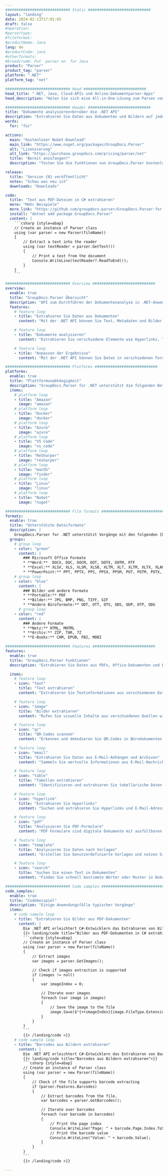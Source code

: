 ```yaml
---
############################# Static ############################
layout: "landing"
date: 2024-02-13T17:01:03
draft: false
#operation: 
#parsertype: 
#fileformat: 
#productName: Java
lang: de
#productCode: java
#otherformats: 
#breadcrumb: Put  parser on  for Java
product: "Parser"
product_tag: "parser"
platform: ".NET"
platform_tag: "net"

############################# Head ############################
head_title: ".NET, Java, Cloud-APIs und Online-Dokumentparser-Apps"
head_description: "Holen Sie sich eine All-in-One-Lösung zum Parsen von Dokumenten für .NET, Java und cloudbasierte Anwendungen. Extrahieren Sie Daten aus Dokumentformaten online mit der einfachen Drag-and-Drop-Funktion"

############################# Header ############################
title: "Dokumente analysieren<br>über die .NET API"
description: "Extrahieren Sie Daten aus Dokumenten und Bildern auf jeder Plattform mit unseren flexiblen APIs und App-basierten Lösungen für Programmierer und Endbenutzer."
words:
  for: "für"

actions:
  main: "Kostenloser NuGet-Download"
  main_link: "https://www.nuget.org/packages/GroupDocs.Parser"
  alt: "Lizenzierung"
  alt_link: "https://purchase.groupdocs.com/pricing/parser/net"
  title: "Bereit anzufangen?"
  description: "Testen Sie die Funktionen von GroupDocs.Parser kostenlos oder fordern Sie eine Lizenz an"

release:
  title: "Version {0} veröffentlicht"
  notes: "Schau was neu ist"
  downloads: "Downloads"

code:
  title: "Text aus PDF-Dateien in C# extrahieren"
  more: "Mehr Beispiele"
  more_link: "https://github.com/groupdocs-parser/GroupDocs.Parser-for-.NET"
  install: "dotnet add package GroupDocs.Parser"
  content: |
    ```csharp {style=abap}   
    // Create an instance of Parser class
    using (var parser = new Parser(fileName))
    {
        // Extract a text into the reader
        using (var textReader = parser.GetText())
        {
            // Print a text from the document
            Console.WriteLine(textReader?.ReadToEnd());
        }
    }
    ```

############################# Overview ############################
overview:
  enable: true
  title: "GroupDocs.Parser Übersicht"
  description: "API zum Durchführen der Dokumentenanalyse in .NET-Anwendungen"
  features:
    # feature loop
    - title: "Extrahieren Sie Daten aus Dokumenten"
      content: "Mit der .NET API können Sie Text, Metadaten und Bilder aus einer Vielzahl von Dateiformaten wie Office-Dokumenten, E-Mails, Anhängen und Archiven abrufen. Dieses leistungsstarke Tool hilft Ihnen, effizient auf die in diesen Dateien enthaltenen wertvollen Informationen zuzugreifen und diese für verschiedene Anwendungen wie Datenanalyse, Suchmaschinenindizierung oder Content-Management-Systeme zu verarbeiten."

    # feature loop
    - title: "Dokumente analysieren"
      content: "Extrahieren Sie verschiedene Elemente wie Hyperlinks, Tabellen, QR-Codes, Barcodes und Daten aus PDF-Formularen. Analysieren Sie außerdem alle gewünschten Informationen aus Dokumenten mithilfe benutzerdefinierter Vorlagen."

    # feature loop
    - title: "Anpassen der Ergebnisse"
      content: "Mit der .NET API können Sie Daten in verschiedenen Formaten abrufen, z. B. roh, strukturiert, HTML oder Markdown. Darüber hinaus bietet die API eine Suchfunktion zum Auffinden bestimmter Wörter oder Phrasen im Text von Dokumenten."

############################# Platforms ############################
platforms:
  enable: true
  title: "Plattformunabhängigkeit"
  description: "GroupDocs.Parser for .NET unterstützt die folgenden Betriebssysteme, Frameworks und Paketmanager"
  items:
    # platform loop
    - title: "Amazon"
      image: "amazon"
    # platform loop
    - title: "Docker"
      image: "docker"
    # platform loop
    - title: "Azure"
      image: "azure"
    # platform loop
    - title: "VS Code"
      image: "vs_code"
    # platform loop
    - title: "ReSharper"
      image: "resharper"
    # platform loop
    - title: "macOS"
      image: "finder"
    # platform loop
    - title: "Linux"
      image: "linux"
    # platform loop
    - title: "NuGet"
      image: "nuget"

############################# File formats ############################
formats:
  enable: true
  title: "Unterstützte Dateiformate"
  description: |
    GroupDocs.Parser for .NET unterstützt Vorgänge mit den folgenden [Dateiformaten](https://docs.groupdocs.com/parser/net/supported-document-formats/).
  groups:
    # group loop
    - color: "green"
      content: |
        ### Microsoft Office Formate
        * **Word:**  DOCX, DOC, DOCM, DOT, DOTX, DOTM, RTF
        * **Excel:** XLSX, XLS, XLSM, XLSB, XLTM, XLT, XLTM, XLTX, XLAM, SXC, SpreadsheetML
        * **PowerPoint:** PPT, PPTX, PPS, PPSX, PPSM, POT, POTM, POTX, PPTM
    # group loop
    - color: "blue"
      content: |
        ### Bilder und andere Formate
        * **Portable:** PDF
        * **Bilder:** JPG, BMP, PNG, TIFF, GIF
        * **Andere Büroformate:** ODT, OTT, OTS, ODS, ODP, OTP, ODG
      # group loop
    - color: "red"
      content: |
        ### Andere Formate
        * **Netz:** HTML, MHTML
        * **Archiv:** ZIP, TAR, 7Z
        * **E-Books:** CHM, EPUB, FB2, MOBI

############################# Features ############################
features:
  enable: true
  title: "GroupDocs.Parser Funktionen"
  description: "Extrahieren Sie Daten aus PDFs, Office-Dokumenten und Bildern schnell und genau."

  items:
    # feature loop
    - icon: "text"
      title: "Text extrahieren"
      content: "Extrahieren Sie Textinformationen aus verschiedenen Dateiformaten wie Office-Dokumenten, PDF-Dateien und Bildern für eine einfache Lesbarkeit und Analyse."

    # feature loop
    - icon: "image"
      title: "Bilder extrahieren"
      content: "Rufen Sie visuelle Inhalte aus verschiedenen Quellen wie Office-Dokumenten und PDF Dateien ab, um bequem darauf zuzugreifen und sie zu verwenden."

    # feature loop
    - icon: "qr"
      title: "QR-Codes scannen"
      content: "Erkennen und dekodieren Sie QR-Codes in Bürodokumenten, PDF Dateien oder visuellen Inhalten für einen effizienten Informationsabruf."

    # feature loop
    - icon: "email"
      title: "Extrahieren Sie Daten aus E-Mail-Anhängen und Archiven"
      content: "Sammeln Sie wertvolle Informationen aus E-Mail-Nachrichten, Dateianhängen und komprimierten Datenquellen für eine effektive Analyse und Nutzung."

    # feature loop
    - icon: "table"
      title: "Tabellen extrahieren"
      content: "Identifizieren und extrahieren Sie tabellarische Daten aus PDF Dokumenten zur organisierten Analyse und Verwendung."

    # feature loop
    - icon: "hyperlink"
      title: "Extrahieren Sie Hyperlinks"
      content: "Suchen und extrahieren Sie Hyperlinks und E-Mail-Adressen in Office-Dokumenten oder PDF-Dateien für einen effizienten Zugriff."

    # feature loop
    - icon: "pdf"
      title: "Analysieren Sie PDF-Formulare"
      content: "PDF Formulare sind digitale Dokumente mit ausfüllbaren Feldern für die Benutzerinteraktion, die es ihnen ermöglichen, Informationen elektronisch einzugeben. Die .NET API kann verwendet werden, um Daten aus diesen Formularen für eine effiziente Verarbeitung zu extrahieren."

    # feature loop
    - icon: "template"
      title: "Analysieren Sie Daten nach Vorlagen"
      content: "Erstellen Sie benutzerdefinierte Vorlagen und nutzen Sie diese mit der .NET-API, um bestimmte Informationen aus PDF-Dateien zu analysieren und so Datenextraktionsprozesse zu vereinfachen."

    # feature loop
    - icon: "search"
      title: "Suchen Sie einen Text in Dokumenten"
      content: "Finden Sie schnell bestimmte Wörter oder Muster in Dokumenten."

############################# Code samples ############################
code_samples:
  enable: true
  title: "Codebeispiel"
  description: "Einige Anwendungsfälle typischer Vorgänge"
  items:
    # code sample loop
    - title: "Extrahieren Sie Bilder aus PDF-Dokumenten"
      content: |
        Die .NET API erleichtert C#-Entwicklern das Extrahieren von Bildern aus Dokumenten durch die Implementierung einiger einfacher Schritte.
        {{< landing/code title="Bilder aus PDF-Dokumenten in C# extrahieren">}}
        ```csharp {style=abap}
        // Create an instance of Parser class
        using (var parser = new Parser(fileName))
        {
            // Extract images
            var images = parser.GetImages();

            // Check if images extraction is supported
            if (images != null)
            {
                var imageIndex = 0;

                // Iterate over images
                foreach (var image in images)
                {
                    // Save the image to the file
                    image.Save($"{++imageIndex}{image.FileType.Extension}");
                }
            }
        }
        ```
        {{< /landing/code >}}
    # code sample loop
    - title: "Barcodes aus Bildern extrahieren"
      content: |
        Die .NET API erleichtert C#-Entwicklern das Extrahieren von Barcodes aus Dokumenten durch die Implementierung einiger einfacher Schritte.
        {{< landing/code title="Barcodes aus Bildern extrahieren">}}
        ```csharp {style=abap}   
        // Create an instance of Parser class
        using (var parser = new Parser(fileName))
        {
            // Check if the file supports barcode extracting
            if (parser.Features.Barcodes)
            {
                // Extract barcodes from the file.
                var barcodes = parser.GetBarcodes();

                // Iterate over barcodes
                foreach (var barcode in barcodes)
                {
                    // Print the page index
                    Console.WriteLine("Page: " + barcode.Page.Index.ToString());
                    // Print the barcode value
                    Console.WriteLine("Value: " + barcode.Value);
                }
            }
        }
        ```
        {{< /landing/code >}}

---
```


